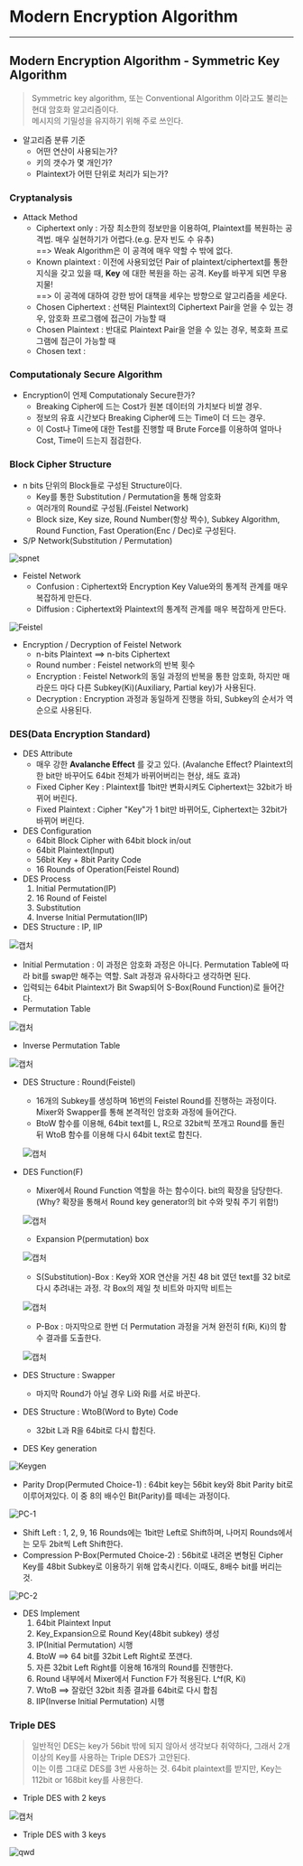 # Modern Encryption Algorithm
---
## Modern Encryption Algorithm - Symmetric Key Algorithm
>Symmetric key algorithm, 또는 Conventional Algorithm 이라고도 불리는 현대 암호화 알고리즘이다.  
>메시지의 기밀성을 유지하기 위해 주로 쓰인다.  

- 알고리즘 분류 기준
  - 어떤 연산이 사용되는가?
  - 키의 갯수가 몇 개인가?
  - Plaintext가 어떤 단위로 처리가 되는가?

### Cryptanalysis
- Attack Method
  - Ciphertext only : 가장 최소한의 정보만을 이용하여, Plaintext를 복원하는 공격법. 매우 실현하기가 어렵다.(e.g. 문자 빈도 수 유추)  
                      ==> Weak Algorithm은 이 공격에 매우 약할 수 밖에 없다.
  - Known plaintext : 이전에 사용되었던 Pair of plaintext/ciphertext를 통한 지식을 갖고 있을 때, __Key__ 에 대한 복원을 하는 공격. Key를 바꾸게 되면 무용지물!  
                      ==> 이 공격에 대하여 강한 방어 대책을 세우는 방향으로 알고리즘을 세운다.
  - Chosen Ciphertext : 선택된 Plaintext의 Ciphertext Pair을 얻을 수 있는 경우, 암호화 프로그램에 접근이 가능할 때
  - Chosen Plaintext : 반대로 Plaintext Pair을 얻을 수 있는 경우, 복호화 프로그램에 접근이 가능할 때
  - Chosen text :

### Computationaly Secure Algorithm
- Encryption이 언제 Computationaly Secure한가?
  - Breaking Cipher에 드는 Cost가 원본 데이터의 가치보다 비쌀 경우.
  - 정보의 유효 시간보다 Breaking Cipher에 드는 Time이 더 드는 경우.
  - 이 Cost나 Time에 대한 Test를 진행할 때 Brute Force를 이용하여 얼마나 Cost, Time이 드는지 점검한다.

### Block Cipher Structure
- n bits 단위의 Block들로 구성된 Structure이다.
  - Key를 통한 Substitution / Permutation을 통해 암호화
  - 여러개의 Round로 구성됨.(Feistel Network)
  - Block size, Key size, Round Number(항상 짝수), Subkey Algorithm, Round Function, Fast Operation(Enc / Dec)로 구성된다.
- S/P Network(Substitution / Permutation)  

![spnet](https://user-images.githubusercontent.com/71700079/116187893-639f9080-a761-11eb-84eb-caafd7c4080c.PNG)  

- Feistel Network
  - Confusion : Ciphertext와 Encryption Key Value와의 통계적 관계를 매우 복잡하게 만든다.
  - Diffusion : Ciphertext와 Plaintext의 통계적 관계를 매우 복잡하게 만든다.  
  
![Feistel](https://user-images.githubusercontent.com/71700079/116188069-b0836700-a761-11eb-9f64-d416a3342094.PNG)  

- Encryption / Decryption of Feistel Network
  - n-bits Plaintext ==> n-bits Ciphertext
  - Round number : Feistel network의 반복 횟수
  - Encryption : Feistel Network의 동일 과정의 반복을 통한 암호화, 하지만 매 라운드 마다 다른 Subkey(Ki)(Auxiliary, Partial key)가 사용된다.
  - Decryption : Encryption 과정과 동일하게 진행을 하되, Subkey의 순서가 역순으로 사용된다.

### DES(Data Encryption Standard)
- DES Attribute
  - 매우 강한 __Avalanche Effect__ 를 갖고 있다. (Avalanche Effect? Plaintext의 한 bit만 바꾸어도 64bit 전체가 바뀌어버리는 현상, 쇄도 효과)
  - Fixed Cipher Key : Plaintext를 1bit만 변화시켜도 Ciphertext는 32bit가 바뀌어 버린다.
  - Fixed Plaintext : Cipher "Key"가 1 bit만 바뀌어도, Ciphertext는 32bit가 바뀌어 버린다.
- DES Configuration
  - 64bit Block Cipher with 64bit block in/out
  - 64bit Plaintext(Input)
  - 56bit Key + 8bit Parity Code
  - 16 Rounds of Operation(Feistel Round)
- DES Process
  1. Initial Permutation(IP)
  2. 16 Round of Feistel
  3. Substitution
  4. Inverse Initial Permutation(IIP)
- DES Structure : IP, IIP  

![캡처](https://user-images.githubusercontent.com/71700079/116696495-f3ad3680-a9fc-11eb-84e3-a8a82abe4360.PNG)  

  - Initial Permutation : 이 과정은 암호화 과정은 아니다. Permutation Table에 따라 bit를 swap만 해주는 역할. Salt 과정과 유사하다고 생각하면 된다.
  - 입력되는 64bit Plaintext가 Bit Swap되어 S-Box(Round Function)로 들어간다.
  - Permutation Table  
  
  ![캡처](https://user-images.githubusercontent.com/71700079/116696417-d8422b80-a9fc-11eb-8106-f1f13b767e99.PNG)  
  
  - Inverse Permutation Table  
  
  ![캡처](https://user-images.githubusercontent.com/71700079/116697336-02e0b400-a9fe-11eb-8634-0c29054f4dd2.PNG)  
  
- DES Structure : Round(Feistel)
  - 16개의 Subkey를 생성하며 16번의 Feistel Round를 진행하는 과정이다. Mixer와 Swapper를 통해 본격적인 암호화 과정에 들어간다.
  - BtoW 함수를 이용해, 64bit text를 L, R으로 32bit씩 쪼개고 Round를 돌린 뒤 WtoB 함수를 이용해 다시 64bit text로 합친다.  
  
  ![캡처](https://user-images.githubusercontent.com/71700079/116697695-77b3ee00-a9fe-11eb-9a0c-a0e54a6d5d8b.PNG)

- DES Function(F)
  - Mixer에서 Round Function 역할을 하는 함수이다. bit의 확장을 담당한다. (Why? 확장을 통해서 Round key generator의 bit 수와 맞춰 주기 위함!)  
  
  ![캡처](https://user-images.githubusercontent.com/71700079/116698245-193b3f80-a9ff-11eb-9762-7ba43b7dec05.PNG)  
  
  - Expansion P(permutation) box  
  
  ![캡처](https://user-images.githubusercontent.com/71700079/116699667-cebac280-aa00-11eb-985c-8b3e843a3eaa.PNG)  
  
  - S(Substitution)-Box : Key와 XOR 연산을 거친 48 bit 였던 text를 32 bit로 다시 추려내는 과정. 각 Box의 제일 첫 비트와 마지막 비트는  
  
  ![캡처](https://user-images.githubusercontent.com/71700079/116701230-a16f1400-aa02-11eb-8f67-84c38244b275.PNG)  
  
  - P-Box : 마지막으로 한번 더 Permutation 과정을 거쳐 완전히 f(Ri, Ki)의 함수 결과를 도출한다.  
  
  ![캡처](https://user-images.githubusercontent.com/71700079/116701651-1e01f280-aa03-11eb-80fc-49d79483da5c.PNG)  

- DES Structure : Swapper
  - 마지막 Round가 아닐 경우 Li와 Ri를 서로 바꾼다.
- DES Structure : WtoB(Word to Byte) Code
  - 32bit L과 R을 64bit로 다시 합친다.
- DES Key generation  

![Keygen](https://user-images.githubusercontent.com/71700079/116801329-e51d6700-ab43-11eb-854d-ff0821eb2123.PNG)  

  - Parity Drop(Permuted Choice-1) : 64bit key는 56bit key와 8bit Parity bit로 이루어져있다. 이 중 8의 배수인 Bit(Parity)를 떼네는 과정이다.  
  
  ![PC-1](https://user-images.githubusercontent.com/71700079/116807954-0e082100-ab71-11eb-9034-9b3dd5d4fe54.PNG)  

  - Shift Left : 1, 2, 9, 16 Rounds에는 1bit만 Left로 Shift하며, 나머지 Rounds에서는 모두 2bit씩 Left Shift한다.
  - Compression P-Box(Permuted Choice-2) : 56bit로 내려온 변형된 Cipher Key를 48bit Subkey로 이용하기 위해 압축시킨다. 이때도, 8배수 bit를 버리는 것.  
  
  ![PC-2](https://user-images.githubusercontent.com/71700079/116807962-1c563d00-ab71-11eb-9c3f-9359eda25dc6.PNG)  
  
  - DES Implement
    1. 64bit Plaintext Input
    2. Key_Expansion으로 Round Key(48bit subkey) 생성
    3. IP(Initial Permutation) 시행
    4. BtoW ==> 64 bit를 32bit Left Right로 쪼갠다.
    5. 자른 32bit Left Right를 이용해 16개의 Round를 진행한다.
    6. Round 내부에서 Mixer에서 Function F가 적용된다. L^f(R, Ki)
    7. WtoB ==> 잘랐던 32bit 최종 결과를 64bit로 다시 합침
    8. IIP(Inverse Initial Permutation) 시행  

### Triple DES
>일반적인 DES는 key가 56bit 밖에 되지 않아서 생각보다 취약하다, 그래서 2개 이상의 Key를 사용하는 Triple DES가 고안된다.  
>이는 이름 그대로 DES를 3번 사용하는 것. 64bit plaintext를 받지만, Key는 112bit or 168bit key를 사용한다.  

- Triple DES with 2 keys  

![캡처](https://user-images.githubusercontent.com/71700079/116808232-aa7ef300-ab72-11eb-8b01-0ea3a91a7419.PNG)  

- Triple DES with 3 keys  

![qwd](https://user-images.githubusercontent.com/71700079/116808253-c5e9fe00-ab72-11eb-8759-f5c50edf29aa.PNG)  
